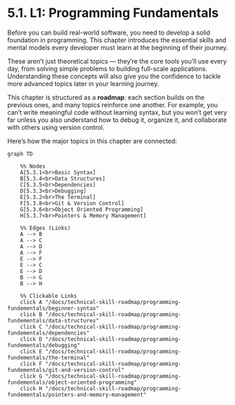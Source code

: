 # 5.1. L1: Programming Fundamentals

Before you can build real-world software, you need to develop a solid foundation in programming. This chapter introduces the essential skills and mental models every developer must learn at the beginning of their journey.

These aren’t just theoretical topics — they’re the core tools you’ll use every day, from solving simple problems to building full-scale applications. Understanding these concepts will also give you the confidence to tackle more advanced topics later in your learning journey.

This chapter is structured as a **roadmap**: each section builds on the previous ones, and many topics reinforce one another. For example, you can’t write meaningful code without learning syntax, but you won’t get very far unless you also understand how to debug it, organize it, and collaborate with others using version control.

Here’s how the major topics in this chapter are connected:

```mermaid
graph TD

    %% Nodes
    A[5.3.1<br>Basic Syntax]
    B[5.3.4<br>Data Structures]
    C[5.3.5<br>Dependencies]
    D[5.3.3<br>Debugging]
    E[5.3.2<br>The Terminal]
    F[5.3.8<br>Git & Version Control]
    G[5.3.6<br>Object Oriented Programming]
    H[5.3.7<br>Pointers & Memory Management]

    %% Edges (Links)
    A --> B
    A --> C
    A --> D
    A --> F
    E --> F
    E --> C
    E --> D
    B --> G
    B --> H

    %% Clickable Links
    click A "/docs/technical-skill-roadmap/programming-fundementals/beginner-syntax"
    click B "/docs/technical-skill-roadmap/programming-fundementals/data-structures"
    click C "/docs/technical-skill-roadmap/programming-fundementals/dependencies"
    click D "/docs/technical-skill-roadmap/programming-fundementals/debugging"
    click E "/docs/technical-skill-roadmap/programming-fundementals/the-terminal"
    click F "/docs/technical-skill-roadmap/programming-fundementals/git-and-version-control"
    click G "/docs/technical-skill-roadmap/programming-fundementals/object-oriented-programming"
    click H "/docs/technical-skill-roadmap/programming-fundementals/pointers-and-memory-management"
```
